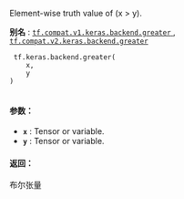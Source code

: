 Element-wise truth value of (x > y).

**别名** : [ `tf.compat.v1.keras.backend.greater` ](/api_docs/python/tf/keras/backend/greater), [ `tf.compat.v2.keras.backend.greater` ](/api_docs/python/tf/keras/backend/greater)

```
 tf.keras.backend.greater(
    x,
    y
)
 
```

#### 参数：
- **`x`** : Tensor or variable.
- **`y`** : Tensor or variable.


#### 返回：
布尔张量

